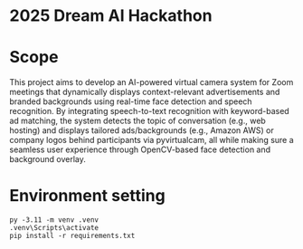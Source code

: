 # 2025 Dream AI Hackathon

# Scope

This project aims to develop an AI-powered virtual camera system for Zoom meetings that dynamically displays context-relevant advertisements and branded backgrounds using real-time face detection and speech recognition. By integrating speech-to-text recognition with keyword-based ad matching, the system detects the topic of conversation (e.g., web hosting) and displays tailored ads/backgrounds (e.g., Amazon AWS) or company logos behind participants via pyvirtualcam, all while making sure a seamless user experience through OpenCV-based face detection and background overlay.

# Environment setting

```
py -3.11 -m venv .venv
.venv\Scripts\activate
pip install -r requirements.txt
```
